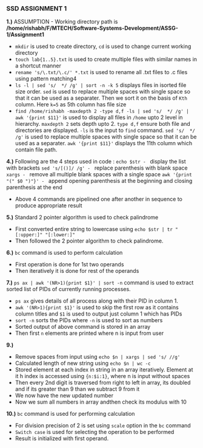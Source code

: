### SSD ASSIGNMENT 1

**1.)** ASSUMPTION - Working directory path is **/home/rishabh/F/MTECH/Software-Systems-Development/ASSG-1/Assignment1**
- `mkdir` is used to create directory, `cd` is used to change current working directory
- `touch lab{1..5}.txt` is used to create multiple files with similar names in a shortcut manner
- `rename 's/\.txt/\.c/' *.txt` is used to rename all .txt files to .c files using pattern matching4
- `ls -l | sed 's/  */ /g' | sort -n -k 5` displays files in isorted file size order. `sed` is used to replace multiple spaces with single space so that it can be used as a separater. Then we sort it on the basis of `Kth` column. Here `k=5` as 5th column has file size
- `find /home/rishabh -maxdepth 2 -type d,f -ls | sed 's/  */ /g' | awk '{print $11}'` is used to display all files in `/home` upto 2 level in hierarchy. `maxdepth 2` sets depth upto 2. `type d,f` ensure both file and directories are displayed. `-ls` is the input to `find` command. `sed 's/  */ /g'` is used to replace multiple spaces with single space so that it can be used as a separater. `awk '{print $11}'` displays the 11th column which contain file path. 

**4.)** Following are the 4 steps used in code :
`echo $str - ` display the list with brackets 
`sed 's/[()]/ /g' - ` replace parenthesis with blank space
`xargs - ` remove all multiple blank spaces with a single space
`awk '{print "(" $0 ")"}' - ` append opening parenthesis at the beginning and closing parenthesis at the end
- Above 4 commands are pipelined one after another in sequence to produce appropriate result

**5.)** Standard 2 pointer algorithm is used to check palindrome
- First converted entire string to lowercase using `echo $str | tr "[:upper:]" "[:lower:]"`
- Then followed the 2 pointer algorithm to check palindrome.

**6.)**  `bc` command is used to perform calculation
- First operation is done for 1st two operands
- Then iteratively it is done for rest of the operands

**7.)**
`ps ax | awk '(NR>1){print $1}' | sort -n` command is used to extract sorted list of PIDs of currently running processes.
- `ps ax` gives details of all process along with their PID in column 1.
- `awk '(NR>1){print $1}'` is used to skip the first row as it contains column titles and `$1` is used to output just column 1 which has PIDs
- `sort -n` sorts the PIDs where `-n` is used to sort as numbers
- Sorted output of above command is stored in an array
- Then first `n` elements are printed where n is input from user

**9.)** 
- Remove spaces from input using `echo $n | xargs | sed 's/ //g'`
- Calculated length of new string using `echo $n | wc -c`
- Stored element at each index in string in an array iteratively. Element at it
h index is accessed using `{n:$i:1}`, where n is input without spaces
- Then every 2nd digit is traversed from right to left in array, its doubled and if its greater than 9 than we subtract 9 from it
- We now have the new updated number
- Now we sum all numbers in array andthen check its modulus with 10

**10.)** `bc` command is used for performing calculation
- For division precision of 2 is set using `scale` option in the `bc` command
- `Switch case` is used for selecting the operation to be performed
- Result is initialized with first operand.

